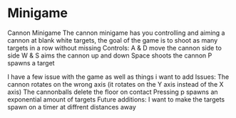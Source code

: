 # Minigame
Cannon Minigame
The cannon minigame has you controlling and aiming a cannon at blank white targets, the goal of the game is to shoot as many targets in a row without missing
Controls:
A & D move the cannon side to side
W & S aims the cannon up and down
Space shoots the cannon
P spawns a target

I have a few issue with the game as well as things i want to add
Issues:
The cannon rotates on the wrong axis (it rotates on the Y axis instead of the X axis)
The cannonballs delete the floor on contact
Pressing p spawns an exponential amount of targets
Future additions:
I want to make the targets spawn on a timer at diffrent distances away
